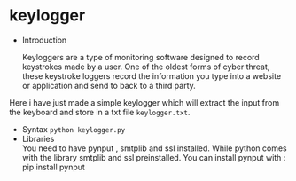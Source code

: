 # keylogger

* Introduction 
  <p>Keyloggers are a type of monitoring software designed to record keystrokes made by a user. One of the oldest forms of cyber threat, these keystroke loggers record the     information you type into a website or application and send to back to a third party.</p>
  
 Here i have just made a simple keylogger which will extract the input from the keyboard and store in a txt file ```keylogger.txt```.
 
 * Syntax 
   ``` python keylogger.py ```
 * Libraries  
   You need to have pynput , smtplib and ssl installed.
   While python comes with the library smtplib and ssl preinstalled. You can install pynput with : pip install pynput
